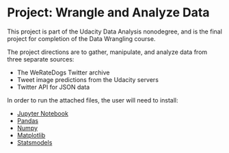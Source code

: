 # Project: Wrangle and Analyze Data
This project is part of the Udacity Data Analysis nonodegree, and is the final project for completion of the Data Wrangling course.  

The project directions are to gather, manipulate, and analyze data from three separate sources: 
* The WeRateDogs Twitter archive
* Tweet image predictions from the Udacity servers 
* Twitter API for JSON data

In order to run the attached files, the user will need to install:
* [Jupyter Notebook](https://jupyter.org/install)
* [Pandas](https://pandas.pydata.org/docs/getting_started/install.html)
* [Numpy](https://numpy.org/install/)
* [Matplotlib](https://matplotlib.org/3.1.1/users/installing.html)
* [Statsmodels](https://www.statsmodels.org/stable/install.html)
